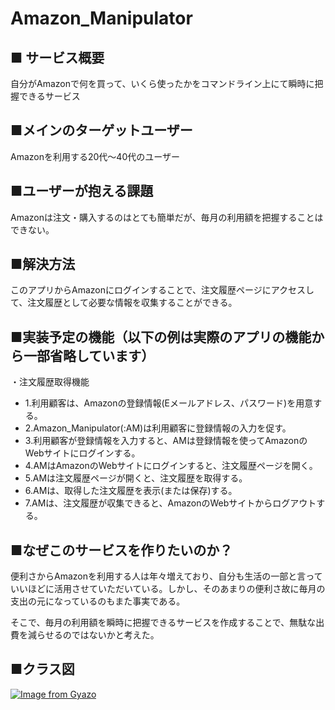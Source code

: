 # Amazon_Manipulator

## ■ サービス概要
自分がAmazonで何を買って、いくら使ったかをコマンドライン上にて瞬時に把握できるサービス

## ■メインのターゲットユーザー
Amazonを利用する20代〜40代のユーザー

## ■ユーザーが抱える課題
Amazonは注文・購入するのはとても簡単だが、毎月の利用額を把握することはできない。

## ■解決方法
このアプリからAmazonにログインすることで、注文履歴ページにアクセスして、注文履歴として必要な情報を収集することができる。

## ■実装予定の機能（以下の例は実際のアプリの機能から一部省略しています）
・注文履歴取得機能
 * 1.利用顧客は、Amazonの登録情報(Eメールアドレス、パスワード)を用意する。
 * 2.Amazon_Manipulator(:AM)は利用顧客に登録情報の入力を促す。
 * 3.利用顧客が登録情報を入力すると、AMは登録情報を使ってAmazonのWebサイトにログインする。
 * 4.AMはAmazonのWebサイトにログインすると、注文履歴ページを開く。
 * 5.AMは注文履歴ページが開くと、注文履歴を取得する。
 * 6.AMは、取得した注文履歴を表示(または保存)する。
 * 7.AMは、注文履歴が収集できると、AmazonのWebサイトからログアウトする。
　
## ■なぜこのサービスを作りたいのか？
便利さからAmazonを利用する人は年々増えており、自分も生活の一部と言っていいほどに活用させていただいている。しかし、そのあまりの便利さ故に毎月の支出の元になっているのもまた事実である。

そこで、毎月の利用額を瞬時に把握できるサービスを作成することで、無駄な出費を減らせるのではないかと考えた。

## ■クラス図

[![Image from Gyazo](https://i.gyazo.com/ac3d09b89e3c823d818ca0125ef2cef3.png)](https://gyazo.com/ac3d09b89e3c823d818ca0125ef2cef3)
